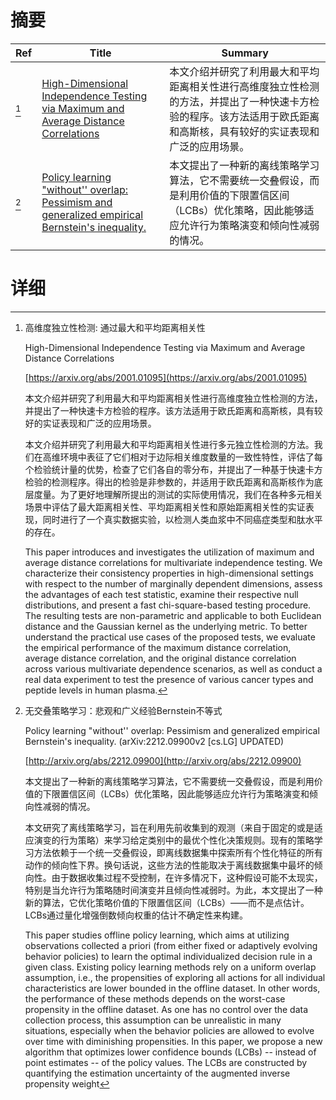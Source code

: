 # 摘要

| Ref | Title | Summary |
| --- | --- | --- |
| [^1] | [High-Dimensional Independence Testing via Maximum and Average Distance Correlations](https://arxiv.org/abs/2001.01095) | 本文介绍并研究了利用最大和平均距离相关性进行高维度独立性检测的方法，并提出了一种快速卡方检验的程序。该方法适用于欧氏距离和高斯核，具有较好的实证表现和广泛的应用场景。 |
| [^2] | [Policy learning "without'' overlap: Pessimism and generalized empirical Bernstein's inequality.](http://arxiv.org/abs/2212.09900) | 本文提出了一种新的离线策略学习算法，它不需要统一交叠假设，而是利用价值的下限置信区间（LCBs）优化策略，因此能够适应允许行为策略演变和倾向性减弱的情况。 |

# 详细

[^1]: 高维度独立性检测: 通过最大和平均距离相关性

    High-Dimensional Independence Testing via Maximum and Average Distance Correlations

    [https://arxiv.org/abs/2001.01095](https://arxiv.org/abs/2001.01095)

    本文介绍并研究了利用最大和平均距离相关性进行高维度独立性检测的方法，并提出了一种快速卡方检验的程序。该方法适用于欧氏距离和高斯核，具有较好的实证表现和广泛的应用场景。

    

    本文介绍并研究了利用最大和平均距离相关性进行多元独立性检测的方法。我们在高维环境中表征了它们相对于边际相关维度数量的一致性特性，评估了每个检验统计量的优势，检查了它们各自的零分布，并提出了一种基于快速卡方检验的检测程序。得出的检验是非参数的，并适用于欧氏距离和高斯核作为底层度量。为了更好地理解所提出的测试的实际使用情况，我们在各种多元相关场景中评估了最大距离相关性、平均距离相关性和原始距离相关性的实证表现，同时进行了一个真实数据实验，以检测人类血浆中不同癌症类型和肽水平的存在。

    This paper introduces and investigates the utilization of maximum and average distance correlations for multivariate independence testing. We characterize their consistency properties in high-dimensional settings with respect to the number of marginally dependent dimensions, assess the advantages of each test statistic, examine their respective null distributions, and present a fast chi-square-based testing procedure. The resulting tests are non-parametric and applicable to both Euclidean distance and the Gaussian kernel as the underlying metric. To better understand the practical use cases of the proposed tests, we evaluate the empirical performance of the maximum distance correlation, average distance correlation, and the original distance correlation across various multivariate dependence scenarios, as well as conduct a real data experiment to test the presence of various cancer types and peptide levels in human plasma.
    
[^2]: 无交叠策略学习：悲观和广义经验Bernstein不等式

    Policy learning "without'' overlap: Pessimism and generalized empirical Bernstein's inequality. (arXiv:2212.09900v2 [cs.LG] UPDATED)

    [http://arxiv.org/abs/2212.09900](http://arxiv.org/abs/2212.09900)

    本文提出了一种新的离线策略学习算法，它不需要统一交叠假设，而是利用价值的下限置信区间（LCBs）优化策略，因此能够适应允许行为策略演变和倾向性减弱的情况。

    

    本文研究了离线策略学习，旨在利用先前收集到的观测（来自于固定的或是适应演变的行为策略）来学习给定类别中的最优个性化决策规则。现有的策略学习方法依赖于一个统一交叠假设，即离线数据集中探索所有个性化特征的所有动作的倾向性下界。换句话说，这些方法的性能取决于离线数据集中最坏的倾向性。由于数据收集过程不受控制，在许多情况下，这种假设可能不太现实，特别是当允许行为策略随时间演变并且倾向性减弱时。为此，本文提出了一种新的算法，它优化策略价值的下限置信区间（LCBs）——而不是点估计。LCBs通过量化增强倒数倾向权重的估计不确定性来构建。

    This paper studies offline policy learning, which aims at utilizing observations collected a priori (from either fixed or adaptively evolving behavior policies) to learn the optimal individualized decision rule in a given class. Existing policy learning methods rely on a uniform overlap assumption, i.e., the propensities of exploring all actions for all individual characteristics are lower bounded in the offline dataset. In other words, the performance of these methods depends on the worst-case propensity in the offline dataset. As one has no control over the data collection process, this assumption can be unrealistic in many situations, especially when the behavior policies are allowed to evolve over time with diminishing propensities.  In this paper, we propose a new algorithm that optimizes lower confidence bounds (LCBs) -- instead of point estimates -- of the policy values. The LCBs are constructed by quantifying the estimation uncertainty of the augmented inverse propensity weight
    

